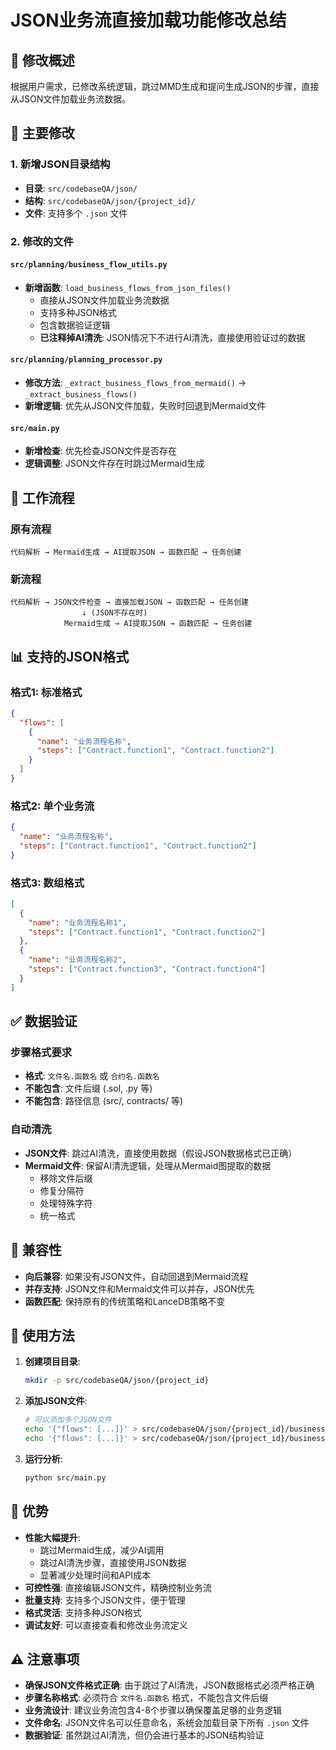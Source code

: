 # JSON业务流直接加载功能修改总结

## 📝 修改概述

根据用户需求，已修改系统逻辑，跳过MMD生成和提问生成JSON的步骤，直接从JSON文件加载业务流数据。

## 🔧 主要修改

### 1. 新增JSON目录结构

- **目录**: `src/codebaseQA/json/`
- **结构**: `src/codebaseQA/json/{project_id}/` 
- **文件**: 支持多个 `.json` 文件

### 2. 修改的文件

#### `src/planning/business_flow_utils.py`
- **新增函数**: `load_business_flows_from_json_files()`
  - 直接从JSON文件加载业务流数据
  - 支持多种JSON格式
  - 包含数据验证逻辑
  - **已注释掉AI清洗**: JSON情况下不进行AI清洗，直接使用验证过的数据

#### `src/planning/planning_processor.py`
- **修改方法**: `_extract_business_flows_from_mermaid()` → `_extract_business_flows()`
- **新增逻辑**: 优先从JSON文件加载，失败时回退到Mermaid文件

#### `src/main.py`
- **新增检查**: 优先检查JSON文件是否存在
- **逻辑调整**: JSON文件存在时跳过Mermaid生成

## 🎯 工作流程

### 原有流程
```
代码解析 → Mermaid生成 → AI提取JSON → 函数匹配 → 任务创建
```

### 新流程
```
代码解析 → JSON文件检查 → 直接加载JSON → 函数匹配 → 任务创建
                ↓ (JSON不存在时)
            Mermaid生成 → AI提取JSON → 函数匹配 → 任务创建
```

## 📊 支持的JSON格式

### 格式1: 标准格式
```json
{
  "flows": [
    {
      "name": "业务流程名称",
      "steps": ["Contract.function1", "Contract.function2"]
    }
  ]
}
```

### 格式2: 单个业务流
```json
{
  "name": "业务流程名称",
  "steps": ["Contract.function1", "Contract.function2"]
}
```

### 格式3: 数组格式
```json
[
  {
    "name": "业务流程名称1",
    "steps": ["Contract.function1", "Contract.function2"]
  },
  {
    "name": "业务流程名称2", 
    "steps": ["Contract.function3", "Contract.function4"]
  }
]
```

## ✅ 数据验证

### 步骤格式要求
- **格式**: `文件名.函数名` 或 `合约名.函数名`
- **不能包含**: 文件后缀 (.sol, .py 等)
- **不能包含**: 路径信息 (src/, contracts/ 等)

### 自动清洗
- **JSON文件**: 跳过AI清洗，直接使用数据（假设JSON数据格式已正确）
- **Mermaid文件**: 保留AI清洗逻辑，处理从Mermaid图提取的数据
  - 移除文件后缀
  - 修复分隔符
  - 处理特殊字符
  - 统一格式

## 🔄 兼容性

- **向后兼容**: 如果没有JSON文件，自动回退到Mermaid流程
- **并存支持**: JSON文件和Mermaid文件可以并存，JSON优先
- **函数匹配**: 保持原有的传统策略和LanceDB策略不变

## 📁 使用方法

1. **创建项目目录**:
   ```bash
   mkdir -p src/codebaseQA/json/{project_id}
   ```

2. **添加JSON文件**:
   ```bash
   # 可以添加多个JSON文件
   echo '{"flows": [...]}' > src/codebaseQA/json/{project_id}/business_flow_1.json
   echo '{"flows": [...]}' > src/codebaseQA/json/{project_id}/business_flow_2.json
   ```

3. **运行分析**:
   ```bash
   python src/main.py
   ```

## 🚀 优势

- **性能大幅提升**: 
  - 跳过Mermaid生成，减少AI调用
  - 跳过AI清洗步骤，直接使用JSON数据
  - 显著减少处理时间和API成本
- **可控性强**: 直接编辑JSON文件，精确控制业务流
- **批量支持**: 支持多个JSON文件，便于管理
- **格式灵活**: 支持多种JSON格式
- **调试友好**: 可以直接查看和修改业务流定义

## ⚠️ 注意事项

- **确保JSON文件格式正确**: 由于跳过了AI清洗，JSON数据格式必须严格正确
- **步骤名称格式**: 必须符合 `文件名.函数名` 格式，不能包含文件后缀
- **业务流设计**: 建议业务流包含4-8个步骤以确保覆盖足够的业务逻辑
- **文件命名**: JSON文件名可以任意命名，系统会加载目录下所有 `.json` 文件
- **数据验证**: 虽然跳过AI清洗，但仍会进行基本的JSON结构验证 